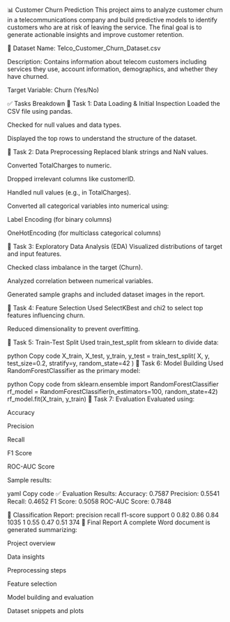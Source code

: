 📊 Customer Churn Prediction
This project aims to analyze customer churn in a telecommunications company and build predictive models to identify customers who are at risk of leaving the service. The final goal is to generate actionable insights and improve customer retention.

📁 Dataset
Name: Telco_Customer_Churn_Dataset.csv

Description: Contains information about telecom customers including services they use, account information, demographics, and whether they have churned.

Target Variable: Churn (Yes/No)

✅ Tasks Breakdown
🔹 Task 1: Data Loading & Initial Inspection
Loaded the CSV file using pandas.

Checked for null values and data types.

Displayed the top rows to understand the structure of the dataset.

🔹 Task 2: Data Preprocessing
Replaced blank strings and NaN values.

Converted TotalCharges to numeric.

Dropped irrelevant columns like customerID.

Handled null values (e.g., in TotalCharges).

Converted all categorical variables into numerical using:

Label Encoding (for binary columns)

OneHotEncoding (for multiclass categorical columns)

🔹 Task 3: Exploratory Data Analysis (EDA)
Visualized distributions of target and input features.

Checked class imbalance in the target (Churn).

Analyzed correlation between numerical variables.

Generated sample graphs and included dataset images in the report.

🔹 Task 4: Feature Selection
Used SelectKBest and chi2 to select top features influencing churn.

Reduced dimensionality to prevent overfitting.

🔹 Task 5: Train-Test Split
Used train_test_split from sklearn to divide data:

python
Copy code
X_train, X_test, y_train, y_test = train_test_split(
    X, y, test_size=0.2, stratify=y, random_state=42
)
🔹 Task 6: Model Building
Used RandomForestClassifier as the primary model:

python
Copy code
from sklearn.ensemble import RandomForestClassifier
rf_model = RandomForestClassifier(n_estimators=100, random_state=42)
rf_model.fit(X_train, y_train)
🔹 Task 7: Evaluation
Evaluated using:

Accuracy

Precision

Recall

F1 Score

ROC-AUC Score

Sample results:

yaml
Copy code
✅ Evaluation Results:
Accuracy: 0.7587
Precision: 0.5541
Recall: 0.4652
F1 Score: 0.5058
ROC-AUC Score: 0.7848

📄 Classification Report:
              precision    recall  f1-score   support
          0       0.82      0.86      0.84      1035
          1       0.55      0.47      0.51       374
📝 Final Report
A complete Word document is generated summarizing:

Project overview

Data insights

Preprocessing steps

Feature selection

Model building and evaluation

Dataset snippets and plots
